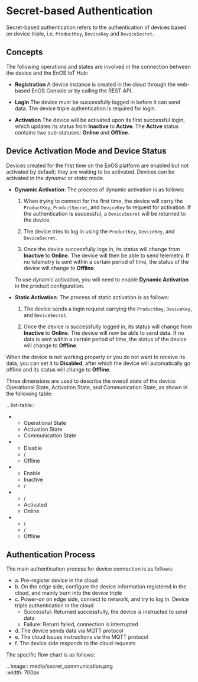 # Secret-based Authentication

Secret-based authentication refers to the authentication of devices based on device triple, i.e. `ProductKey`, `DeviceKey` and `DeviceSecret`.

## Concepts

The following operations and states are involved in the connection between the device and the EnOS IoT Hub:

- **Registration**
  A device instance is created in the cloud through the web-based EnOS Console or by calling the REST API.

- **Login**
  The device must be successfully logged in before it can send data. The device triple authentication is required for login.

- **Activation**
  The device will be activated upon its first successful login, which updates its status from **Inactive** to **Active**. The **Active** status contains two sub-statuses: **Online** and **Offline**.


## Device Activation Mode and Device Status

Devices created for the first time on the EnOS platform are enabled but not activated by default; they are waiting to be activated. Devices can be activated in the _dynamic_ or _static_ mode.
- **Dynamic Activation**: The process of dynamic activation is as follows:
  1. When trying to connect for the first time, the device will carry the `ProductKey`, `ProductSecret`, and `DeviceKey` to request for activation. If the authentication is successful, a `DeviceSecret` will be returned to the device.

  2. The device tries to log in using the `ProductKey`, `DeviceKey`, and `DeviceSecret`.

  3. Once the device successfully logs in, its status will change from **Inactive** to **Online**. The device will then be able to send telemetry. If no telemetry is sent within a certain period of time, the status of the device will change to **Offline**.

  To use dynamic activation, you will need to enable **Dynamic Activation** in the product configuration.

- **Static Activation**: The process of static activation is as follows:

  1. The device sends a login request carrying the `ProductKey`, `DeviceKey`, and `DeviceSecret`.

  2. Once the device is successfully logged in, its status will change from **Inactive** to **Online**. The device will now be able to send data. If no data is sent within a certain period of time, the status of the device will change to **Offline**.

When the device is not working properly or you do not want to receive its data, you can set it to **Disabled**, after which the device will automatically go offline and its status will change to **Offline**.

Three dimensions are used to describe the overall state of the device: Operational State, Activation State, and Communication State, as shown in the following table:

.. list-table::

   * - Operational State
     - Activation State
     - Communication State
   * - Disable
     - /
     - Offline
   * - Enable
     - Inactive
     - /
   * - /
     - Activated
     - Online
   * - /
     - /
     - Offline

## Authentication Process

The main authentication process for device connection is as follows:
- a. Pre-register device in the cloud
- b. On the edge side, configure the device information registered in the cloud, and mainly burn into the device triple
- c. Power-on on edge side, connect to network, and try to log in. Device triple authentication in the cloud
  - Successful: Returned successfully, the device is instructed to send data
  - Failure: Return failed, connection is interrupted
- d. The device sends data via MQTT protocol
- e. The cloud issues instructions via the MQTT protocol
- f. The device side responds to the cloud requests

The specific flow chart is as follows:

.. image:: media/secret_communication.png   
   :width: 700px

<!--end-->
